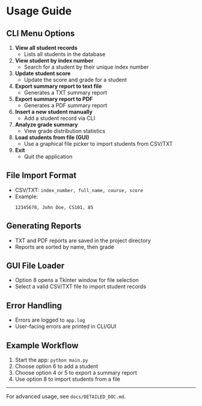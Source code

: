 # Usage Guide

## CLI Menu Options

1. **View all student records**
   - Lists all students in the database
2. **View student by index number**
   - Search for a student by their unique index number
3. **Update student score**
   - Update the score and grade for a student
4. **Export summary report to text file**
   - Generates a TXT summary report
5. **Export summary report to PDF**
   - Generates a PDF summary report
6. **Insert a new student manually**
   - Add a student record via CLI
7. **Analyze grade summary**
   - View grade distribution statistics
8. **Load students from file (GUI)**
   - Use a graphical file picker to import students from CSV/TXT
9. **Exit**
   - Quit the application

## File Import Format
- CSV/TXT: `index_number, full_name, course, score`
- Example:
  ```
  12345678, John Doe, CS101, 85
  ```

## Generating Reports
- TXT and PDF reports are saved in the project directory
- Reports are sorted by name, then grade

## GUI File Loader
- Option 8 opens a Tkinter window for file selection
- Select a valid CSV/TXT file to import student records

## Error Handling
- Errors are logged to `app.log`
- User-facing errors are printed in CLI/GUI

## Example Workflow
1. Start the app: `python main.py`
2. Choose option 6 to add a student
3. Choose option 4 or 5 to export a summary report
4. Use option 8 to import students from a file

---

For advanced usage, see `docs/DETAILED_DOC.md`.
